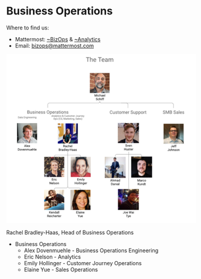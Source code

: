 # Business Operations

Where to find us:

* Mattermost: [~BizOps](https://community.mattermost.com/private-core/channels/bizops) & [~Analytics](https://community.mattermost.com/private-core/channels/analytics-2)
* Email: [bizops@mattermost.com](https://mail.google.com/mail/?view=cm&fs=1&to=bizops@mattermost.com)

![](../../.gitbook/assets/bizops_image.png)

Rachel Bradley-Haas, Head of Business Operations

* Business Operations
  * Alex Dovenmuehle - Business Operations Engineering
  * Eric Nelson - Analytics
  * Emily Hollinger - Customer Journey Operations
  * Elaine Yue - Sales Operations
